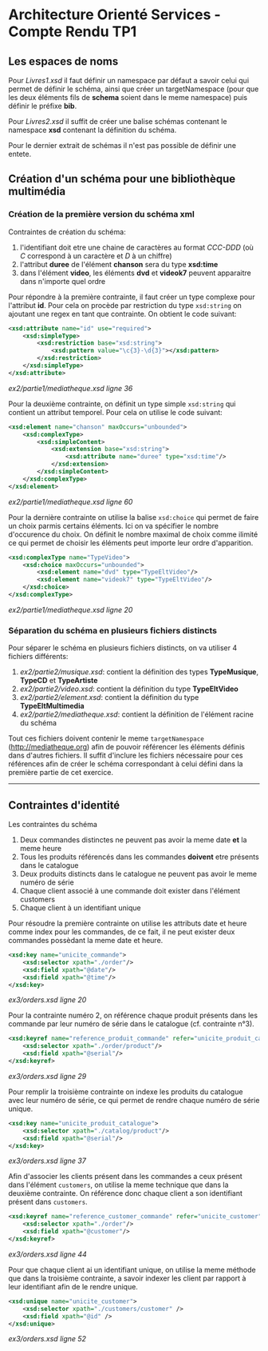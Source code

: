 <!-- TODO: ajouter les images de validation des fichiers xsd à la fin de chaque section -->
# Architecture Orienté Services - Compte Rendu TP1

## Les espaces de noms

Pour *Livres1.xsd* il faut définir un namespace par défaut a savoir celui qui permet de définir le schéma, ainsi que créer un targetNamespace (pour que les deux éléments fils de **schema** soient dans le meme namespace) puis définir le préfixe **bib**.

Pour *Livres2.xsd* il suffit de créer une balise schémas contenant le namespace **xsd** contenant la définition du schéma.

Pour le dernier extrait de schémas il n'est pas possible de définir une entete.

## Création d'un schéma pour une bibliothèque multimédia

### Création de la première version du schéma xml

Contraintes de création du schéma:

1. l'identifiant doit etre une chaine de caractères au format *CCC-DDD* (où *C* correspond à un caractère et *D* à un chiffre)
2. l'attribut **duree** de l'élément **chanson** sera du type **xsd:time**
3. dans l'élément **video**, les éléments **dvd** et **videok7** peuvent apparaitre dans n'importe quel ordre

Pour répondre à la première contrainte, il faut créer un type complexe pour l'attribut **id**. Pour cela on procède par restriction du type `xsd:string` on ajoutant une regex en tant que contrainte. On obtient le code suivant:

```xml
<xsd:attribute name="id" use="required">
    <xsd:simpleType>
        <xsd:restriction base="xsd:string">
            <xsd:pattern value="\c{3}-\d{3}"></xsd:pattern>
        </xsd:restriction>
    </xsd:simpleType>
</xsd:attribute>
```

*ex2/partie1/mediatheque.xsd ligne 36*

Pour la deuxième contrainte, on définit un type simple `xsd:string` qui contient un attribut temporel. Pour cela on utilise le code suivant:

```xml
<xsd:element name="chanson" maxOccurs="unbounded">
    <xsd:complexType>
        <xsd:simpleContent>
            <xsd:extension base="xsd:string">
                <xsd:attribute name="duree" type="xsd:time"/>
            </xsd:extension>
        </xsd:simpleContent>
    </xsd:complexType>
</xsd:element>
```
*ex2/partie1/mediatheque.xsd ligne 60*

Pour la dernière contrainte on utilise la balise `xsd:choice` qui permet de faire un choix parmis certains éléments. Ici on va spécifier le nombre d'occurence du choix. On définit le nombre maximal de choix comme ilimité ce qui permet de choisir les éléments peut importe leur ordre d'apparition.

```xml
<xsd:complexType name="TypeVideo">
    <xsd:choice maxOccurs="unbounded">
        <xsd:element name="dvd" type="TypeEltVideo"/>
        <xsd:element name="videok7" type="TypeEltVideo"/>
    </xsd:choice>
</xsd:complexType>
```

*ex2/partie1/mediatheque.xsd ligne 20*

### Séparation du schéma en plusieurs fichiers distincts

Pour séparer le schéma en plusieurs fichiers distincts, on va utiliser 4 fichiers différents:

1. *ex2/partie2/musique.xsd*: contient la définition des types **TypeMusique**, **TypeCD** et **TypeArtiste**
2. *ex2/partie2/video.xsd*: contient la définition du type **TypeEltVideo**
3. *ex2/partie2/element.xsd*: contient la définition du type **TypeEltMultimedia**
4. *ex2/partie2/mediatheque.xsd*: contient la définition de l'élément racine du schéma

Tout ces fichiers doivent contenir le meme `targetNamespace` (http://mediatheque.org) afin de pouvoir référencer les éléments définis dans d'autres fichiers. Il suffit d'inclure les fichiers nécessaire pour ces références afin de créer le schéma correspondant à celui défini dans la première partie de cet exercice.

---

## Contraintes d'identité

Les contraintes du schéma

1. Deux commandes distinctes ne peuvent pas avoir la meme date **et** la meme heure
2. Tous les produits référencés dans les commandes **doivent** etre présents dans le catalogue
3. Deux produits distincts dans le catalogue ne peuvent pas avoir le meme numéro de série
4. Chaque client associé à une commande doit exister dans l'élément customers
5. Chaque client à un identifiant unique

Pour résoudre la première contrainte on utilise les attributs date et heure comme index pour les commandes, de ce fait, il ne peut exister deux commandes possèdant la meme date et heure.

```xml
<xsd:key name="unicite_commande">
    <xsd:selector xpath="./order"/>
    <xsd:field xpath="@date"/>
    <xsd:field xpath="@time"/>
</xsd:key>
```

*ex3/orders.xsd ligne 20*

Pour la contrainte numéro 2, on référence chaque produit présents dans les commande par leur numéro de série dans le catalogue (cf. contrainte n°3).

```xml
<xsd:keyref name="reference_produit_commande" refer="unicite_produit_catalogue">
    <xsd:selector xpath="./order/product"/>
    <xsd:field xpath="@serial"/>
</xsd:keyref>
```

*ex3/orders.xsd ligne 29*

Pour remplir la troisième contrainte on indexe les produits du catalogue avec leur numéro de série, ce qui permet de rendre chaque numéro de série unique.

```xml
<xsd:key name="unicite_produit_catalogue">
    <xsd:selector xpath="./catalog/product"/>
    <xsd:field xpath="@serial"/>
</xsd:key>
```

*ex3/orders.xsd ligne 37*

Afin d'associer les clients présent dans les commandes a ceux présent dans l'élément `customers`, on utilise la meme technique que dans la deuxième contrainte. On référence donc chaque client a son identifiant présent dans `customers`.

```xml
<xsd:keyref name="reference_customer_commande" refer="unicite_customer">
    <xsd:selector xpath="./order"/>
    <xsd:field xpath="@customer"/>
</xsd:keyref>
```

*ex3/orders.xsd ligne 44*

Pour que chaque client ai un identifiant unique, on utilise la meme méthode que dans la troisième contrainte, a savoir indexer les client par rapport à leur identifiant afin de le rendre unique.

```xml
<xsd:unique name="unicite_customer">
    <xsd:selector xpath="./customers/customer" />
    <xsd:field xpath="@id" />
</xsd:unique>
```
*ex3/orders.xsd ligne 52*